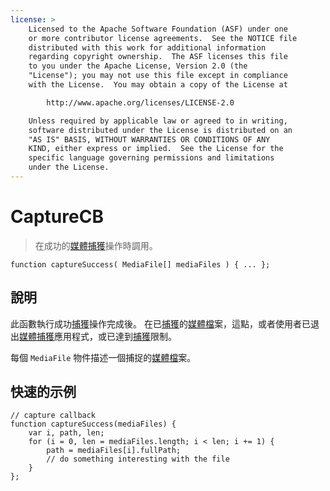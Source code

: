 ```yaml
---
license: >
    Licensed to the Apache Software Foundation (ASF) under one
    or more contributor license agreements.  See the NOTICE file
    distributed with this work for additional information
    regarding copyright ownership.  The ASF licenses this file
    to you under the Apache License, Version 2.0 (the
    "License"); you may not use this file except in compliance
    with the License.  You may obtain a copy of the License at

        http://www.apache.org/licenses/LICENSE-2.0

    Unless required by applicable law or agreed to in writing,
    software distributed under the License is distributed on an
    "AS IS" BASIS, WITHOUT WARRANTIES OR CONDITIONS OF ANY
    KIND, either express or implied.  See the License for the
    specific language governing permissions and limitations
    under the License.
---
```


# CaptureCB

> 在成功的<a href="../media.html">媒體</a><a href="capture.html">捕獲</a>操作時調用。

    function captureSuccess( MediaFile[] mediaFiles ) { ... };
    

## 說明

此函數執行成功<a href="capture.html">捕獲</a>操作完成後。 在已<a href="capture.html">捕獲</a>的<a href="../media.html">媒體</a><a href="../../file/fileobj/fileobj.html">檔</a>案，這點，或者使用者已退出<a href="../media.html">媒體</a><a href="capture.html">捕獲</a>應用程式，或已達到<a href="capture.html">捕獲</a>限制。

每個 `MediaFile` 物件描述一個捕捉的<a href="../media.html">媒體</a><a href="../../file/fileobj/fileobj.html">檔</a>案。

## 快速的示例

    // capture callback
    function captureSuccess(mediaFiles) {
        var i, path, len;
        for (i = 0, len = mediaFiles.length; i < len; i += 1) {
            path = mediaFiles[i].fullPath;
            // do something interesting with the file
        }
    };